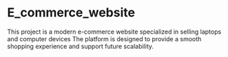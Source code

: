 # E_commerce_website
This project is a modern e-commerce website specialized in selling laptops and computer devices  The platform is designed to provide a smooth shopping experience and support future scalability.
